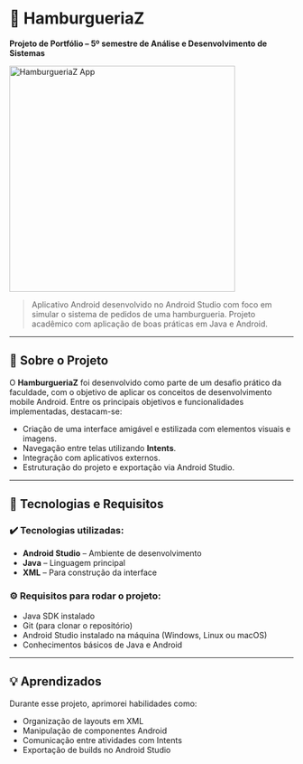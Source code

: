 # 🍔 HamburgueriaZ  
**Projeto de Portfólio – 5º semestre de Análise e Desenvolvimento de Sistemas**

<img src="https://github.com/user-attachments/assets/306a0628-644c-4784-b2ba-c33e07a8d9dc" alt="HamburgueriaZ App" width="400"/>

> Aplicativo Android desenvolvido no Android Studio com foco em simular o sistema de pedidos de uma hamburgueria. Projeto acadêmico com aplicação de boas práticas em Java e Android.

---

## 📱 Sobre o Projeto  
O **HamburgueriaZ** foi desenvolvido como parte de um desafio prático da faculdade, com o objetivo de aplicar os conceitos de desenvolvimento mobile Android. Entre os principais objetivos e funcionalidades implementadas, destacam-se:

- Criação de uma interface amigável e estilizada com elementos visuais e imagens.
- Navegação entre telas utilizando **Intents**.
- Integração com aplicativos externos.
- Estruturação do projeto e exportação via Android Studio.

---

## 🚀 Tecnologias e Requisitos

### ✔️ Tecnologias utilizadas:
- **Android Studio** – Ambiente de desenvolvimento
- **Java** – Linguagem principal
- **XML** – Para construção da interface

### ⚙️ Requisitos para rodar o projeto:
- Java SDK instalado
- Git (para clonar o repositório)
- Android Studio instalado na máquina (Windows, Linux ou macOS)
- Conhecimentos básicos de Java e Android

---

## 💡 Aprendizados
Durante esse projeto, aprimorei habilidades como:
- Organização de layouts em XML
- Manipulação de componentes Android
- Comunicação entre atividades com Intents
- Exportação de builds no Android Studio
